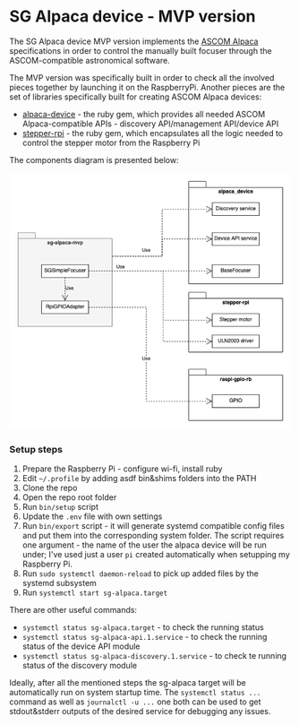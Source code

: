 # SG Alpaca device - MVP version

The SG Alpaca device MVP version implements the [ASCOM
Alpaca](https://www.ascom-standards.org/Developer/Alpaca.htm) specifications in
order to control the manually built focuser through the ASCOM-compatible
astronomical software.

The MVP version was specifically built in order to check all the involved
pieces together by launching it on the RaspberryPi. Another pieces are the set
of libraries specifically built for creating ASCOM Alpaca devices:

- [alpaca-device](https://github.com/sergio1990/alpaca-device) - the ruby gem,
  which provides all needed ASCOM Alpaca-compatible APIs - discovery
API/management API/device API
- [stepper-rpi](https://github.com/sergio1990/stepper_rpi) - the ruby gem,
  which encapsulates all the logic needed to control the stepper motor from the
Raspberry Pi

The components diagram is presented below:

![components](imgs/components.png)

### Setup steps

1. Prepare the Raspberry Pi - configure wi-fi, install ruby
2. Edit `~/.profile` by adding asdf bin&shims folders into the PATH
3. Clone the repo
4. Open the repo root folder
5. Run `bin/setup` script
6. Update the `.env` file with own settings
7. Run `bin/export` script - it will generate systemd compatible config files
and put them into the corresponding system folder. The script  requires one
argument - the name of the user the alpaca device will be run under; I've used
just a user `pi` created automatically when setupping my Raspberry Pi.
8. Run `sudo systemctl daemon-reload` to pick up added files by the systemd
subsystem
9. Run `systemctl start sg-alpaca.target`

There are other useful commands:

- `systemctl status sg-alpaca.target` - to check the running status
- `systemctl status sg-alpaca-api.1.service` - to check the running status of
  the device API module
- `systemctl status sg-alpaca-discovery.1.service` - to check te running status
  of the discovery module

Ideally, after all the mentioned steps the sg-alpaca target will be
automatically run on system startup time. The `systemctl status ...` command as
well as `journalctl -u ...` one both can be used to get stdout&stderr outputs
of the desired service for debugging any issues.
